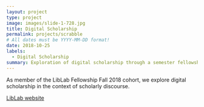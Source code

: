 ```yaml
---
layout: project
type: project
image: images/slide-1-728.jpg
title: Digital Scholarship
permalink: projects/scrabble
# All dates must be YYYY-MM-DD format!
date: 2018-10-25
labels:
  - Digital Scholarship
summary: Exploration of digital scholarship through a semester fellowship.
---
```


As member of the LibLab Fellowship Fall 2018 cohort, we explore digital scholarship in the context of scholarly discourse.

<a href="http://ds.swarthmore.edu"><i class="large external alternate icon "></i>LibLab website</a>
